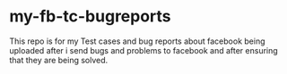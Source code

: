 # my-fb-tc-bugreports
This repo is for my Test cases and bug reports about facebook being uploaded after i send bugs and problems to facebook and after ensuring that they are being solved.
